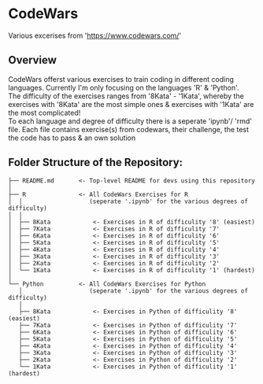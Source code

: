 # CodeWars
Various excerises from 'https://www.codewars.com/'  

## Overview
CodeWars offerst various exercises to train coding in different coding languages. Currently I'm only focusing on the languages 'R' & 'Python'.   
The difficulty of the exercises ranges from '8Kata' - '1Kata', whereby the exercises with '8Kata' are the most simple ones & exercises with '1Kata' are the most complicated!  
To each language and degree of difficulty there is a seperate 'ipynb'/ 'rmd' file. 
Each file contains exercise(s) from codewars, their challenge, the test the code has to pass & an own solution

## Folder Structure of the Repository:
```
├── README.md       <- Top-level README for devs using this repository
│ 
├── R 				<- All CodeWars Exercises for R 
│  │				   (seperate '.ipynb' for the various degrees of difficulty)
│  │
│  ├── 8Kata		  	<- Exercises in R of difficulity '8' (easiest)
│  ├── 7Kata			<- Exercises in R of difficulity '7' 
│  ├── 6Kata			<- Exercises in R of difficulity '6' 
│  ├── 5Kata			<- Exercises in R of difficulity '5' 
│  ├── 4Kata			<- Exercises in R of difficulity '4' 
│  ├── 3Kata			<- Exercises in R of difficulity '3' 
│  ├── 2Kata			<- Exercises in R of difficulity '2' 
│  └── 1Kata			<- Exercises in R of difficulity '1' (hardest)
│
└── Python			<- All CodeWars Exercises for Python
   │				   (seperate '.ipynb' for the various degrees of difficulty)
   │
   ├── 8Kata			<- Exercises in Python of difficulity '8' (easiest)
   ├── 7Kata			<- Exercises in Python of difficulity '7' 
   ├── 6Kata			<- Exercises in Python of difficulity '6' 
   ├── 5Kata			<- Exercises in Python of difficulity '5' 
   ├── 4Kata			<- Exercises in Python of difficulity '4' 
   ├── 3Kata			<- Exercises in Python of difficulity '3' 
   ├── 2Kata			<- Exercises in Python of difficulity '2' 
   └── 1Kata			<- Exercises in Python of difficulity '1' (hardest)
```